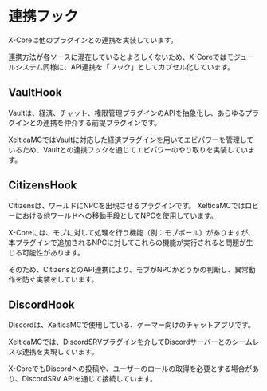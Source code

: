 # 連携フック

X-Coreは他のプラグインとの連携を実装しています。

連携方法が各ソースに混在しているとよろしくないため、X-Coreではモジュールシステム同様に、API連携を「フック」としてカプセル化しています。

## VaultHook

Vaultは、経済、チャット、権限管理プラグインのAPIを抽象化し、あらゆるプラグインとの連携を仲介する前提プラグインです。

XelticaMCではVaultに対応した経済プラグインを用いてエビパワーを管理しているため、Vaultとの連携フックを通じてエビパワーのやり取りを実装しています。

## CitizensHook

Citizensは、ワールドにNPCを出現させるプラグインです。
XelticaMCではロビーにおける他ワールドへの移動手段としてNPCを使用しています。

X-Coreには、モブに対して処理を行う機能（例：モブボール）がありますが、
本プラグインで追加されるNPCに対してこれらの機能が実行されると問題が生じる可能性があります。

そのため、CitizensとのAPI連携により、モブがNPCかどうかの判断し、異常動作を防ぐ実装をしています。

## DiscordHook

Discordは、XelticaMCで使用している、ゲーマー向けのチャットアプリです。

XelticaMCでは、DiscordSRVプラグインを介してDiscordサーバーとのシームレスな連携を実現しています。

X-CoreでもDiscordへの投稿や、ユーザーのロールの取得を必要とする場合があり、DiscordSRV APIを通じて接続しています。